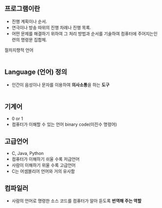 ## 프로그램이란 
- 진행 계획이나 순서.
- 연극이나 방송 따위의 진행 차례나 진행 목록.
- 어떤 문제를 해결하기 위하여 그 처리 방법과 순서를 기술하여 컴퓨터에 주어지는인련의 명령문 집합체.

절차지향적 언어
<br><br>

## Language (언어) 정의
- 인간이 음성이나 문자를 이용하여 <b>의사소통</b>을 하는 <b>도구</b><br><br>


## 기계어 
- 0 or 1
- 컴퓨터가 이해할 수 있는 언어 binary code(이진수 명령어)

## 고급언어 
- C, Java, Python
- 컴퓨터가 이해하기 쉬울 수록 저급언어
- 사람이 이해하기 위울 수록 고급언어
- C는 어셈블리어 언어와 거의 유사함 

## 컴파일러 
-  사람의 언어로 명령한 소스 코드를 컴퓨터가 알아 듣도록 <b>번역해 주는 역할</b>
